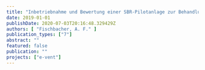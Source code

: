 ```yaml
---
title: "Inbetriebnahme und Bewertung einer SBR-Pilotanlage zur Behandlung von kommunalem Abwasser mittels granuliertem Belebtschlamm-Verfahren"
date: 2019-01-01
publishDate: 2020-07-03T20:16:48.329429Z
authors: [ "Fischbacher, A. F." ]
publication_types: ["7"]
abstract: ""
featured: false
publication: ""
projects: ["e-vent"]
---
```


